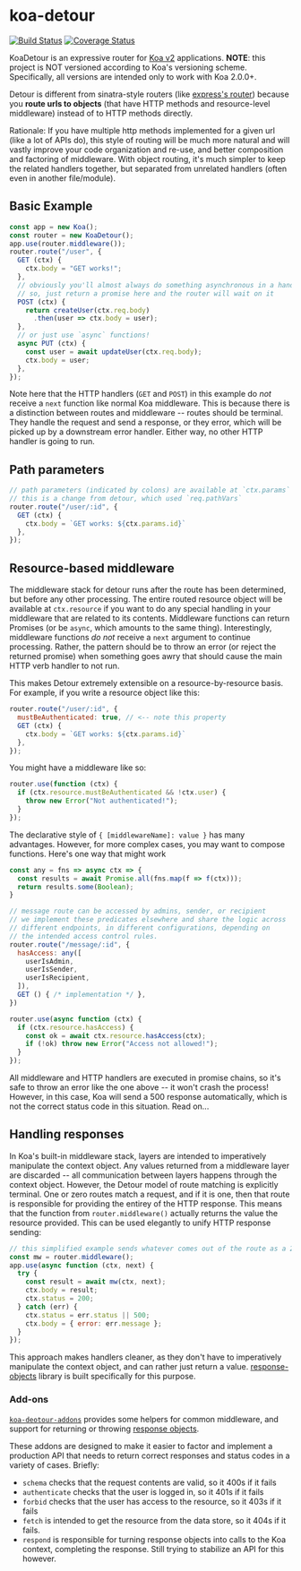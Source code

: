 # koa-detour

[![Build Status](https://travis-ci.org/bttmly/koa-detour.svg?branch=master)](https://travis-ci.org/bttmly/koa-detour)
[![Coverage Status](https://coveralls.io/repos/github/bttmly/koa-detour/badge.svg?branch=master)](https://coveralls.io/github/bttmly/koa-detour?branch=master)

KoaDetour is an expressive router for [Koa v2](https://github.com/koajs/koa/issues/533) applications. **NOTE**: this project is NOT versioned according to Koa's versioning scheme. Specifically, all versions are intended only to work with Koa 2.0.0+.

Detour is different from sinatra-style routers (like [express's router](http://expressjs.com/api.html#app.VERB)) because you **route urls to objects** (that have HTTP methods and resource-level middleware) instead of to HTTP methods directly.

Rationale:  If you have multiple http methods implemented for a given url (like a lot of APIs do), this style of routing will be much more natural and will vastly improve your code organization and re-use, and better composition and factoring of middleware.  With object routing, it's much simpler to keep the related handlers together, but separated from unrelated handlers (often even in another file/module).

## Basic Example
```js
const app = new Koa();
const router = new KoaDetour();
app.use(router.middleware());
router.route("/user", {
  GET (ctx) {
    ctx.body = "GET works!";
  },
  // obviously you'll almost always do something asynchronous in a handler.
  // so, just return a promise here and the router will wait on it
  POST (ctx) {
    return createUser(ctx.req.body)
      .then(user => ctx.body = user);
  },
  // or just use `async` functions!
  async PUT (ctx) {
    const user = await updateUser(ctx.req.body);
    ctx.body = user;
  },
});
```
Note here that the HTTP handlers (`GET` and `POST`) in this example do *not* receive a `next` function like normal Koa middleware. This is because there is a distinction between routes and middleware -- routes should be terminal. They handle the request and send a response, or they error, which will be picked up by a downstream error handler. Either way, no other HTTP handler is going to run.


## Path parameters
```js
// path parameters (indicated by colons) are available at `ctx.params`
// this is a change from detour, which used `req.pathVars`
router.route("/user/:id", {
  GET (ctx) {
    ctx.body = `GET works: ${ctx.params.id}`
  },
});
```

## Resource-based middleware
The middleware stack for detour runs after the route has been determined, but before any other processing. The entire routed resource object will be available at `ctx.resource` if you want to do any special handling in your middleware that are related to its contents. Middleware functions can return Promises (or be `async`, which amounts to the same thing). Interestingly, middleware functions *do not* receive a `next` argument to continue processing. Rather, the pattern should be to throw an error (or reject the returned promise) when something goes awry that should cause the main HTTP verb handler to not run.

This makes Detour extremely extensible on a resource-by-resource basis. For example, if you write a resource object like this:

```js
router.route("/user/:id", {
  mustBeAuthenticated: true, // <-- note this property
  GET (ctx) {
    ctx.body = `GET works: ${ctx.params.id}`
  },
});
```

You might have a middleware like so:
```js
router.use(function (ctx) {
  if (ctx.resource.mustBeAuthenticated && !ctx.user) {
    throw new Error("Not authenticated!");
  }
});
```

The declarative style of `{ [middlewareName]: value }` has many advantages. However, for more complex cases, you may want to compose functions. Here's one way that might work

```js
const any = fns => async ctx => {
  const results = await Promise.all(fns.map(f => f(ctx)));
  return results.some(Boolean);
}

// message route can be accessed by admins, sender, or recipient
// we implement these predicates elsewhere and share the logic across
// different endpoints, in different configurations, depending on
// the intended access control rules.
router.route("/message/:id", {
  hasAccess: any([
    userIsAdmin,
    userIsSender,
    userIsRecipient,
  ]),
  GET () { /* implementation */ },
})

router.use(async function (ctx) {
  if (ctx.resource.hasAccess) {
    const ok = await ctx.resource.hasAccess(ctx);
    if (!ok) throw new Error("Access not allowed!");
  }
});
```

All middleware and HTTP handlers are executed in promise chains, so it's safe to throw an error like the one above -- it won't crash the process! However, in this case, Koa will send a 500 response automatically, which is not the correct status code in this situation. Read on...

## Handling responses
In Koa's built-in middleware stack, layers are intended to imperatively manipulate the context object. Any values returned from a middleware layer are discarded -- all communication between layers happens through the context object. However, the Detour model of route matching is explicitly terminal. One or zero routes match a request, and if it is one, then that route is responsible for providing the entirey of the HTTP response. This means that the function from `router.middleware()` actually returns the value the resource provided. This can be used elegantly to unify HTTP response sending:

```js
// this simplified example sends whatever comes out of the route as a 200
const mw = router.middleware();
app.use(async function (ctx, next) {
  try {
    const result = await mw(ctx, next);
    ctx.body = result;
    ctx.status = 200;
  } catch (err) {
    ctx.status = err.status || 500;
    ctx.body = { error: err.message };
  }
});
```

This approach makes handlers cleaner, as they don't have to imperatively manipulate the context object, and can rather just return a value. [response-objects](https://github.com/bttmly/response-objects) library is built specifically for this purpose.

### Add-ons
[`koa-deotour-addons`](https://github.com/bttmly/koa-detour-addons) provides some helpers for common middleware, and support for returning or throwing [response objects](https://github.com/bttmly/responses).

These addons are designed to make it easier to factor and implement a production API that needs to return correct responses and status codes in a variety of cases. Briefly:

- `schema` checks that the request contents are valid, so it 400s if it fails
- `authenticate` checks that the user is logged in, so it 401s if it fails
- `forbid` checks that the user has access to the resource, so it 403s if it fails
- `fetch` is intended to get the resource from the data store, so it 404s if it fails.
- `respond` is responsible for turning response objects into calls to the Koa context, completing the response. Still trying to stabilize an API for this however.
